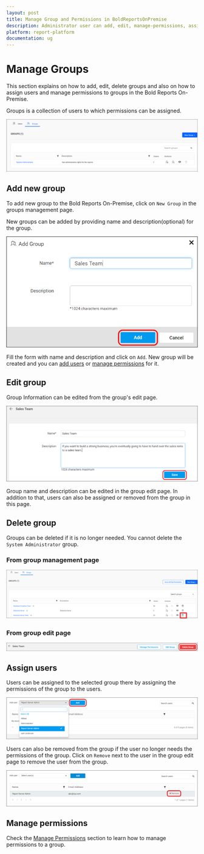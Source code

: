 ```yaml
---
layout: post
title: Manage Group and Permissions in BoldReportsOnPremise
description: Administrator user can add, edit, manage-permissions, assign users to group and delete groups in the Bold Reports On-Premise.
platform: report-platform
documentation: ug
---
```


# Manage Groups

This section explains on how to add, edit, delete groups and also on how to assign users and manage permissions to groups in the Bold Reports On-Premise.

Groups is a collection of users to which permissions can be assigned.

![Manage Groups](/static/assets/on-premise/images/manage-users-and-groups/groups/manage-groups.png)

## Add new group

To add new group to the Bold Reports On-Premise, click on `New Group` in the groups management page.

New groups can be added by providing name and description(optional) for the group.

![Add Groups](/static/assets/on-premise/images/manage-users-and-groups/groups/add-group.png)

Fill the form with name and description and click on `Add`. New group will be created and you can [add users](#assign-users) or [manage permissions](#manage-permissions) for it.

## Edit group

Group Information can be edited from the group's edit page.

![Edit Group](/static/assets/on-premise/images/manage-users-and-groups/groups/edit-group.png)

Group name and description can be edited in the group edit page. In addition to that, users can also be assigned or removed from the group in this page.

## Delete group

Groups can be deleted if it is no longer needed. You cannot delete the `System Administrator` group.

### From group management page

![Delete group from group management page](/static/assets/on-premise/images/manage-users-and-groups/groups/delete-group-1.png)

### From group edit page

![Delete group from group edit page](/static/assets/on-premise/images/manage-users-and-groups/groups/delete-group-2.png)

## Assign users

Users can be assigned to the selected group there by assigning the permissions of the group to the users.

![Assign Users](/static/assets/on-premise/images/manage-users-and-groups/groups/assign-users-to-groups.png)

Users can also be removed from the group if the user no longer needs the permissions of the group. Click on `Remove` next to the user in the group edit page to remove the user from the group.

![Assign Users](/static/assets/on-premise/images/manage-users-and-groups/groups/remove-users-from-group.png)

## Manage permissions

Check the [Manage Permissions](./../../../administrator-guide/manage-permissions/) section to learn how to manage permissions to a group.